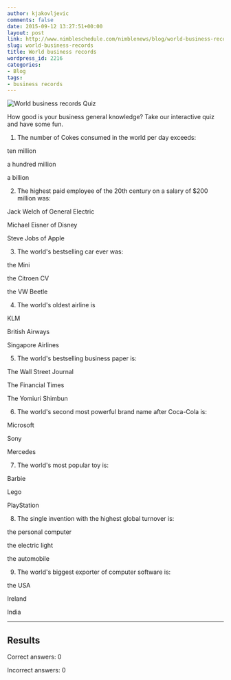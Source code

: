 ```yaml
---
author: kjakovljevic
comments: false
date: 2015-09-12 13:27:51+00:00
layout: post
link: http://www.nimbleschedule.com/nimblenews/blog/world-business-records/
slug: world-business-records
title: World business records
wordpress_id: 2216
categories:
- Blog
tags:
- business records
---
```




![World business records Quiz](http://www.nimbleschedule.com/wp-content/uploads/2015/09/world-business-records.jpg)  
  
  

How good is your business general knowledge? Take our interactive quiz and have some fun.

1. The number of Cokes consumed in the world per day exceeds:






ten million




a hundred million




a billion





  


2. The highest paid employee of the 20th century on a salary of $200 million was:






Jack Welch of General Electric




Michael Eisner of Disney




Steve Jobs of Apple





  


3. The world's bestselling car ever was:






the Mini




the Citroen CV




the VW Beetle





  


4. The world's oldest airline is






KLM




British Airways




Singapore Airlines





  


5. The world's bestselling business paper is:






The Wall Street Journal




The Financial Times




The Yomiuri Shimbun





  


6. The world's second most powerful brand name after Coca-Cola is:






Microsoft




Sony




Mercedes





  


7. The world's most popular toy is:






Barbie




Lego




PlayStation





  


8. The single invention with the highest global turnover is:






the personal computer




the electric light




the automobile





  


9. The world's biggest exporter of computer software is:






the USA




Ireland




India





  








* * *




## Results


Correct answers: 0  

Incorrect answers: 0  




  
  
  

